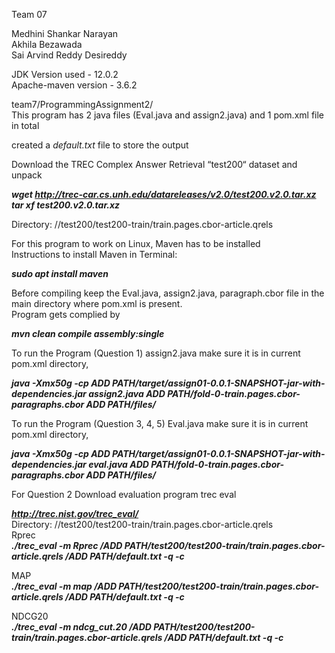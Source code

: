 Team 07

Medhini Shankar Narayan  
Akhila Bezawada  
Sai Arvind Reddy Desireddy  


JDK Version used - 12.0.2  
Apache-maven version - 3.6.2  

 team7/ProgrammingAssignment2/  
This program has 2 java files (Eval.java and assign2.java) and 1 pom.xml file in total  

created a *default.txt* file to store the output

Download the TREC Complex Answer Retrieval “test200“ dataset and unpack

***wget http://trec-car.cs.unh.edu/datareleases/v2.0/test200.v2.0.tar.xz*  
*tar xf test200.v2.0.tar.xz***


Directory: //test200/test200-train/train.pages.cbor-article.qrels  

For this program to work on Linux, Maven has to be installed  
Instructions to install Maven in Terminal:  

***sudo apt install maven***

Before compiling keep the Eval.java, assign2.java, paragraph.cbor file in the main directory where pom.xml is present.  
Program gets complied by

***mvn clean compile assembly:single***

To run the Program (Question 1) assign2.java make sure it is in current pom.xml directory,

***java -Xmx50g -cp ADD PATH/target/assign01-0.0.1-SNAPSHOT-jar-with-dependencies.jar assign2.java ADD PATH/fold-0-train.pages.cbor-paragraphs.cbor ADD PATH/files/*** 

To run the Program (Question 3, 4, 5) Eval.java  make sure it is in current pom.xml directory,  

***java -Xmx50g -cp ADD PATH/target/assign01-0.0.1-SNAPSHOT-jar-with-dependencies.jar eval.java ADD PATH/fold-0-train.pages.cbor-paragraphs.cbor ADD PATH/files/***


 For Question 2
Download evaluation program trec eval 

***http://trec.nist.gov/trec_eval/***  
Directory: //test200/test200-train/train.pages.cbor-article.qrels  
Rprec  
***./trec_eval -m Rprec /ADD PATH/test200/test200-train/train.pages.cbor-article.qrels /ADD PATH/default.txt -q -c***  

MAP  
***./trec_eval -m map /ADD PATH/test200/test200-train/train.pages.cbor-article.qrels /ADD PATH/default.txt -q -c***  

NDCG20  
***./trec_eval -m ndcg_cut.20 /ADD PATH/test200/test200-train/train.pages.cbor-article.qrels /ADD PATH/default.txt -q -c***